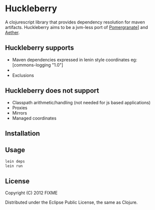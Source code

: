 # Huckleberry
A clojurescript library that provides dependency resolution for maven artifacts.
Huckleberry aims to be a jvm-less port of [Pomergranate](https://github.com/cemerick/pomegranate)] and [Aether](https://github.com/sonatype/sonatype-aether).

## Huckleberry supports
* Maven dependencies expressed in lenin style coordinates eg: [commons-logging "1.0"]
* 
* Exclusions

## Huckleberry does not support
* Classpath arithmetic/handling (not needed for js based applications)
* Proxies
* Mirrors
* Managed coordinates

## Installation



## Usage

```bash
lein deps
lein run
```

## License

Copyright (C) 2012 FIXME

Distributed under the Eclipse Public License, the same as Clojure.


